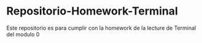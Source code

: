# Repositorio-Homework-Terminal
Este repositorio es para cumplir con la homework de la lecture de Terminal del modulo 0
